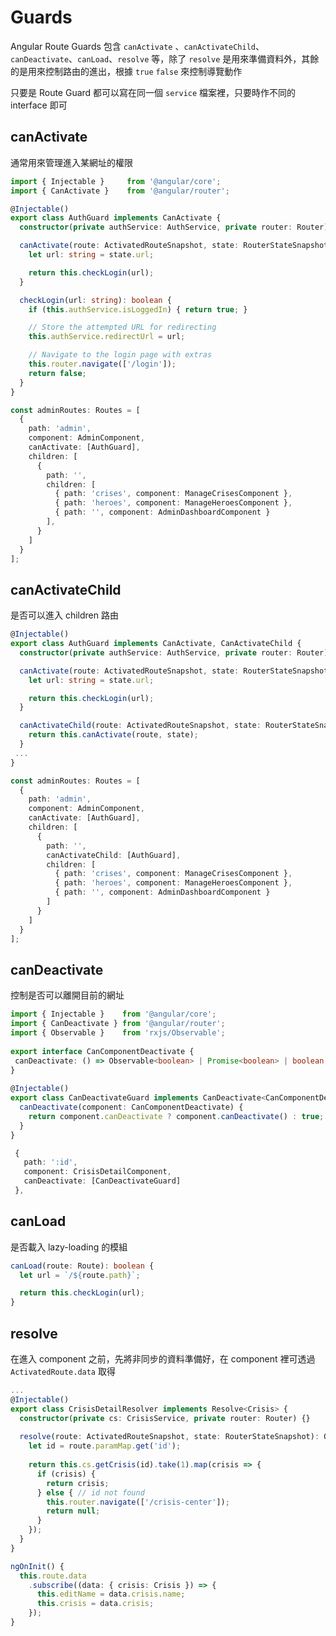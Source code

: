 # Guards

Angular Route Guards 包含 `canActivate` 、`canActivateChild`、`canDeactivate`、`canLoad`、`resolve` 等，除了 `resolve` 是用來準備資料外，其餘的是用來控制路由的進出，根據 `true` `false` 來控制導覽動作

只要是 Route Guard 都可以寫在同一個 `service` 檔案裡，只要時作不同的 interface 即可

## canActivate

通常用來管理進入某網址的權限

```typescript
import { Injectable }     from '@angular/core';
import { CanActivate }    from '@angular/router';

@Injectable()
export class AuthGuard implements CanActivate {
  constructor(private authService: AuthService, private router: Router) {}

  canActivate(route: ActivatedRouteSnapshot, state: RouterStateSnapshot): boolean {
    let url: string = state.url;

    return this.checkLogin(url);
  }

  checkLogin(url: string): boolean {
    if (this.authService.isLoggedIn) { return true; }

    // Store the attempted URL for redirecting
    this.authService.redirectUrl = url;

    // Navigate to the login page with extras
    this.router.navigate(['/login']);
    return false;
  }
}
```

```typescript
const adminRoutes: Routes = [
  {
    path: 'admin',
    component: AdminComponent,
    canActivate: [AuthGuard],
    children: [
      {
        path: '',
        children: [
          { path: 'crises', component: ManageCrisesComponent },
          { path: 'heroes', component: ManageHeroesComponent },
          { path: '', component: AdminDashboardComponent }
        ],
      }
    ]
  }
];
```

## canActivateChild

是否可以進入 children 路由

```typescript
@Injectable()
export class AuthGuard implements CanActivate, CanActivateChild {
  constructor(private authService: AuthService, private router: Router) {}

  canActivate(route: ActivatedRouteSnapshot, state: RouterStateSnapshot): boolean {
    let url: string = state.url;

    return this.checkLogin(url);
  }

  canActivateChild(route: ActivatedRouteSnapshot, state: RouterStateSnapshot): boolean {
    return this.canActivate(route, state);
  }
 ...
}
```

```typescript
const adminRoutes: Routes = [
  {
    path: 'admin',
    component: AdminComponent,
    canActivate: [AuthGuard],
    children: [
      {
        path: '',
        canActivateChild: [AuthGuard], 
        children: [
          { path: 'crises', component: ManageCrisesComponent },
          { path: 'heroes', component: ManageHeroesComponent },
          { path: '', component: AdminDashboardComponent }
        ]
      }
    ]
  }
];
```

## canDeactivate

控制是否可以離開目前的網址

```typescript
import { Injectable }    from '@angular/core';
import { CanDeactivate } from '@angular/router';
import { Observable }    from 'rxjs/Observable';
 
export interface CanComponentDeactivate {
 canDeactivate: () => Observable<boolean> | Promise<boolean> | boolean;
}
 
@Injectable()
export class CanDeactivateGuard implements CanDeactivate<CanComponentDeactivate> {
  canDeactivate(component: CanComponentDeactivate) {
    return component.canDeactivate ? component.canDeactivate() : true;
  }
}
```

```typescript
 {
   path: ':id',
   component: CrisisDetailComponent,
   canDeactivate: [CanDeactivateGuard]
 },
```



## canLoad

是否載入 lazy-loading 的模組

```typescript
canLoad(route: Route): boolean {
  let url = `/${route.path}`;

  return this.checkLogin(url);
}
```



## resolve

在進入 component 之前，先將非同步的資料準備好，在 component 裡可透過 `ActivatedRoute.data` 取得

```typescript
... 
@Injectable()
export class CrisisDetailResolver implements Resolve<Crisis> {
  constructor(private cs: CrisisService, private router: Router) {}
 
  resolve(route: ActivatedRouteSnapshot, state: RouterStateSnapshot): Observable<Crisis> {
    let id = route.paramMap.get('id');
 
    return this.cs.getCrisis(id).take(1).map(crisis => {
      if (crisis) {
        return crisis;
      } else { // id not found
        this.router.navigate(['/crisis-center']);
        return null;
      }
    });
  }
}
```

```typescript
ngOnInit() {
  this.route.data
    .subscribe((data: { crisis: Crisis }) => {
      this.editName = data.crisis.name;
      this.crisis = data.crisis;
    });
}
```



